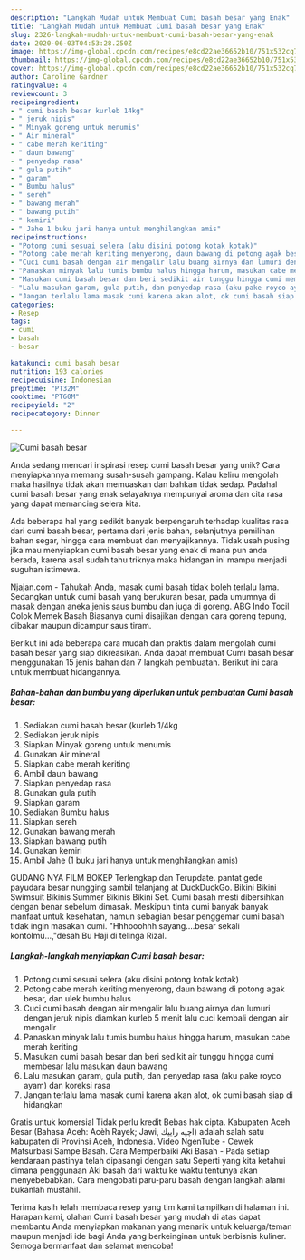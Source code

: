 ```yaml
---
description: "Langkah Mudah untuk Membuat Cumi basah besar yang Enak"
title: "Langkah Mudah untuk Membuat Cumi basah besar yang Enak"
slug: 2326-langkah-mudah-untuk-membuat-cumi-basah-besar-yang-enak
date: 2020-06-03T04:53:28.250Z
image: https://img-global.cpcdn.com/recipes/e8cd22ae36652b10/751x532cq70/cumi-basah-besar-foto-resep-utama.jpg
thumbnail: https://img-global.cpcdn.com/recipes/e8cd22ae36652b10/751x532cq70/cumi-basah-besar-foto-resep-utama.jpg
cover: https://img-global.cpcdn.com/recipes/e8cd22ae36652b10/751x532cq70/cumi-basah-besar-foto-resep-utama.jpg
author: Caroline Gardner
ratingvalue: 4
reviewcount: 3
recipeingredient:
- " cumi basah besar kurleb 14kg"
- " jeruk nipis"
- " Minyak goreng untuk menumis"
- " Air mineral"
- " cabe merah keriting"
- " daun bawang"
- " penyedap rasa"
- " gula putih"
- " garam"
- " Bumbu halus"
- " sereh"
- " bawang merah"
- " bawang putih"
- " kemiri"
- " Jahe 1 buku jari hanya untuk menghilangkan amis"
recipeinstructions:
- "Potong cumi sesuai selera (aku disini potong kotak kotak)"
- "Potong cabe merah keriting menyerong, daun bawang di potong agak besar, dan ulek bumbu halus"
- "Cuci cumi basah dengan air mengalir lalu buang airnya dan lumuri dengan jeruk nipis diamkan kurleb 5 menit lalu cuci kembali dengan air mengalir"
- "Panaskan minyak lalu tumis bumbu halus hingga harum, masukan cabe merah keriting"
- "Masukan cumi basah besar dan beri sedikit air tunggu hingga cumi membesar lalu masukan daun bawang"
- "Lalu masukan garam, gula putih, dan penyedap rasa (aku pake royco ayam) dan koreksi rasa"
- "Jangan terlalu lama masak cumi karena akan alot, ok cumi basah siap di hidangkan"
categories:
- Resep
tags:
- cumi
- basah
- besar

katakunci: cumi basah besar 
nutrition: 193 calories
recipecuisine: Indonesian
preptime: "PT32M"
cooktime: "PT60M"
recipeyield: "2"
recipecategory: Dinner

---
```



![Cumi basah besar](https://img-global.cpcdn.com/recipes/e8cd22ae36652b10/751x532cq70/cumi-basah-besar-foto-resep-utama.jpg)

Anda sedang mencari inspirasi resep cumi basah besar yang unik? Cara menyiapkannya memang susah-susah gampang. Kalau keliru mengolah maka hasilnya tidak akan memuaskan dan bahkan tidak sedap. Padahal cumi basah besar yang enak selayaknya mempunyai aroma dan cita rasa yang dapat memancing selera kita.

Ada beberapa hal yang sedikit banyak berpengaruh terhadap kualitas rasa dari cumi basah besar, pertama dari jenis bahan, selanjutnya pemilihan bahan segar, hingga cara membuat dan menyajikannya. Tidak usah pusing jika mau menyiapkan cumi basah besar yang enak di mana pun anda berada, karena asal sudah tahu triknya maka hidangan ini mampu menjadi suguhan istimewa.

Njajan.com - Tahukah Anda, masak cumi basah tidak boleh terlalu lama. Sedangkan untuk cumi basah yang berukuran besar, pada umumnya di masak dengan aneka jenis saus bumbu dan juga di goreng. ABG Indo Tocil Colok Memek Basah  Biasanya cumi disajikan dengan cara goreng tepung, dibakar maupun dicampur saus tiram.


Berikut ini ada beberapa cara mudah dan praktis dalam mengolah cumi basah besar yang siap dikreasikan. Anda dapat membuat Cumi basah besar menggunakan 15 jenis bahan dan 7 langkah pembuatan. Berikut ini cara untuk membuat hidangannya.

<!--inarticleads1-->

##### Bahan-bahan dan bumbu yang diperlukan untuk pembuatan Cumi basah besar:

1. Sediakan  cumi basah besar (kurleb 1/4kg
1. Sediakan  jeruk nipis
1. Siapkan  Minyak goreng untuk menumis
1. Gunakan  Air mineral
1. Siapkan  cabe merah keriting
1. Ambil  daun bawang
1. Siapkan  penyedap rasa
1. Gunakan  gula putih
1. Siapkan  garam
1. Sediakan  Bumbu halus
1. Siapkan  sereh
1. Gunakan  bawang merah
1. Siapkan  bawang putih
1. Gunakan  kemiri
1. Ambil  Jahe (1 buku jari hanya untuk menghilangkan amis)


GUDANG NYA FILM BOKEP Terlengkap dan Terupdate. pantat gede payudara besar nungging sambil telanjang at DuckDuckGo. Bikini Bikini Swimsuit Bikinis Summer Bikinis Bikini Set. Cumi basah mesti dibersihkan dengan benar sebelum dimasak. Meskipun tinta cumi banyak banyak manfaat untuk kesehatan, namun sebagian besar penggemar cumi basah tidak ingin masakan cumi. &#34;Hhhooohhh sayang….besar sekali kontolmu…,&#34;desah Bu Haji di telinga Rizal. 

<!--inarticleads2-->

##### Langkah-langkah menyiapkan Cumi basah besar:

1. Potong cumi sesuai selera (aku disini potong kotak kotak)
1. Potong cabe merah keriting menyerong, daun bawang di potong agak besar, dan ulek bumbu halus
1. Cuci cumi basah dengan air mengalir lalu buang airnya dan lumuri dengan jeruk nipis diamkan kurleb 5 menit lalu cuci kembali dengan air mengalir
1. Panaskan minyak lalu tumis bumbu halus hingga harum, masukan cabe merah keriting
1. Masukan cumi basah besar dan beri sedikit air tunggu hingga cumi membesar lalu masukan daun bawang
1. Lalu masukan garam, gula putih, dan penyedap rasa (aku pake royco ayam) dan koreksi rasa
1. Jangan terlalu lama masak cumi karena akan alot, ok cumi basah siap di hidangkan


Gratis untuk komersial Tidak perlu kredit Bebas hak cipta. Kabupaten Aceh Besar (Bahasa Aceh: Acèh Rayek; Jawi, اچيه راييك) adalah salah satu kabupaten di Provinsi Aceh, Indonesia. Video NgenTube - Cewek Matsurbasi Sampe Basah. Cara Memperbaiki Aki Basah - Pada setiap kendaraan pastinya telah dipasangi dengan satu Seperti yang kita ketahui dimana penggunaan Aki basah dari waktu ke waktu tentunya akan menyebebabkan. Cara mengobati paru-paru basah dengan langkah alami bukanlah mustahil. 

Terima kasih telah membaca resep yang tim kami tampilkan di halaman ini. Harapan kami, olahan Cumi basah besar yang mudah di atas dapat membantu Anda menyiapkan makanan yang menarik untuk keluarga/teman maupun menjadi ide bagi Anda yang berkeinginan untuk berbisnis kuliner. Semoga bermanfaat dan selamat mencoba!
